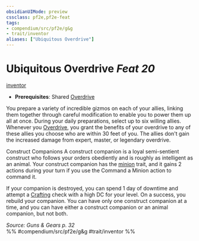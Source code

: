 ```yaml
---
obsidianUIMode: preview
cssclass: pf2e,pf2e-feat
tags:
- compendium/src/pf2e/g&g
- trait/inventor
aliases: ["Ubiquitous Overdrive"]
---
```

# Ubiquitous Overdrive  *Feat 20*  
[inventor](rules/traits/inventor-g-g.md "Inventor Class Trait")  

- **Prerequisites**: Shared [Overdrive](rules/actions/overdrive-g-g.md)

You prepare a variety of incredible gizmos on each of your allies, linking them together through careful modification to enable you to power them up all at once. During your daily preparations, select up to six willing allies. Whenever you [Overdrive](rules/actions/overdrive-g-g.md), you grant the benefits of your overdrive to any of these allies you choose who are within 30 feet of you. The allies don't gain the increased damage from expert, master, or legendary overdrive.

Construct Companions A construct companion is a loyal semi-sentient construct who follows your orders obediently and is roughly as intelligent as an animal. Your construct companion has the [minion](rules/traits/minion.md "Minion Creature Trait") trait, and it gains 2 actions during your turn if you use the Command a Minion action to command it.

If your companion is destroyed, you can spend 1 day of downtime and attempt a [Crafting](compendium/skills.md#Crafting) check with a high DC for your level. On a success, you rebuild your companion. You can have only one construct companion at a time, and you can have either a construct companion or an animal companion, but not both.

*Source: Guns & Gears p. 32*  
%% #compendium/src/pf2e/g&g #trait/inventor %%